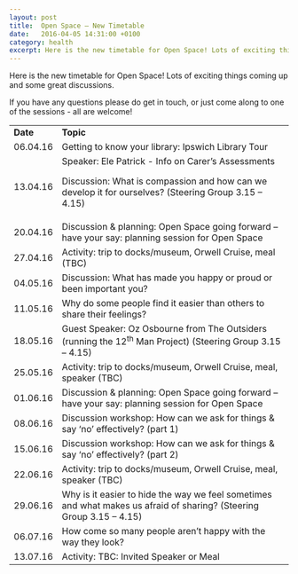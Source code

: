 ```yaml
---
layout: post
title:  Open Space – New Timetable
date:   2016-04-05 14:31:00 +0100
category: health
excerpt: Here is the new timetable for Open Space! Lots of exciting things coming up and some great discussions.
---
```


Here is the new timetable for Open Space! Lots of exciting things coming up and some great discussions.

If you have any questions please do get in touch, or just come along to one of the sessions - all are welcome!

<table>
<tbody>
<tr>
<td ><strong>Date</strong></td>
<td ><strong>Topic</strong></td>
</tr>
<tr>
<td >06.04.16</td>
<td >Getting to know your library: Ipswich Library Tour</td>
</tr>
<tr>
<td >13.04.16</td>
<td >Speaker: Ele Patrick - Info on Carer’s Assessments

Discussion: What is compassion and how can we develop it for ourselves? (Steering Group 3.15 – 4.15)</td>
</tr>
<tr>
<td >20.04.16</td>
<td >Discussion &amp; planning: Open Space going forward – have your say: planning session for Open Space</td>
</tr>
<tr>
<td >27.04.16</td>
<td >Activity: trip to docks/museum, Orwell Cruise, meal (TBC)</td>
</tr>
<tr>
<td >04.05.16</td>
<td >Discussion: What has made you happy or proud or been important you?</td>
</tr>
<tr>
<td >11.05.16</td>
<td >Why do some people find it easier than others to share their feelings?</td>
</tr>
<tr>
<td >18.05.16</td>
<td >Guest Speaker: Oz Osbourne from The Outsiders (running the 12<sup>th</sup> Man Project) (Steering Group 3.15 – 4.15)</td>
</tr>
<tr>
<td >25.05.16</td>
<td >Activity: trip to docks/museum, Orwell Cruise, meal, speaker (TBC)</td>
</tr>
<tr>
<td>01.06.16</td>
<td>Discussion &amp; planning: Open Space going forward – have your say: planning session for Open Space</td>
</tr>
<tr>
<td>08.06.16</td>
<td>Discussion workshop: How can we ask for things &amp; say ‘no’ effectively? (part 1)</td>
</tr>
<tr>
<td>15.06.16</td>
<td>Discussion workshop: How can we ask for things &amp; say ‘no’ effectively? (part 2)</td>
</tr>
<tr>
<td>22.06.16</td>
<td>Activity: trip to docks/museum, Orwell Cruise, meal, speaker (TBC)</td>
</tr>
<tr>
<td>29.06.16</td>
<td>Why is it easier to hide the way we feel sometimes and what makes us afraid of sharing? (Steering Group 3.15 – 4.15)</td>
</tr>
<tr>
<td>06.07.16</td>
<td>How come so many people aren’t happy with the way they look?</td>
</tr>
<tr>
<td>13.07.16</td>
<td>Activity: TBC: Invited Speaker or Meal</td>
</tr>
</tbody>
</table>

